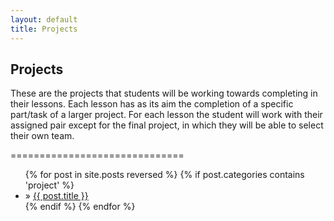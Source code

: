 ```yaml
---
layout: default
title: Projects
---
```


## Projects

These are the projects that students will be working towards completing in their lessons. Each lesson has as its aim the completion of a specific part/task of a larger project.  For each lesson the student will work with their assigned pair except for the final project, in which they will be able to select their own team.

 ==============================

<div id="home">
  <ul class="posts">
    {% for post in site.posts reversed %}
	    {% if post.categories contains 'project' %}
	      <li> &raquo; <a href="{{ site.baseurl}}{{ post.url }}">{{ post.title }}</a></li>
	    {% endif %}
    {% endfor %}
  </ul>
</div>